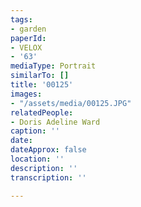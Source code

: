 ```yaml
---
tags:
- garden
paperId:
- VELOX
- '63'
mediaType: Portrait
similarTo: []
title: '00125'
images:
- "/assets/media/00125.JPG"
relatedPeople:
- Doris Adeline Ward
caption: ''
date: 
dateApprox: false
location: ''
description: ''
transcription: ''

---
```

